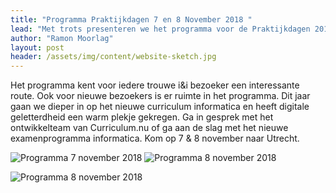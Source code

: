 ```yaml
---
title: "Programma Praktijkdagen 7 en 8 November 2018 "
lead: "Met trots presenteren we het programma voor de Praktijkdagen 2018!"
author: "Ramon Moorlag"
layout: post
header: /assets/img/content/website-sketch.jpg
---
```

Het programma kent voor iedere trouwe i&i bezoeker een interessante route. Ook voor nieuwe bezoekers is er ruimte in het programma. Dit jaar gaan we dieper in op het nieuwe curriculum informatica en heeft digitale geletterdheid een warm plekje gekregen. Ga in gesprek met het ontwikkelteam van Curriculum.nu of ga aan de slag met het nieuwe examenprogramma informatica. Kom op 7 & 8 november naar Utrecht.

![Programma 7 november 2018](https://github.com/ieni/website/blob/master/assets/img/content/Programma_ii_7nov.jpg "Programma 7 november 2018")
![Programma 8 november 2018](https://github.com/ieni/website/blob/master/assets/img/content/Programma_ii_8nov.jpg "Programma 8 november 2018")

![Programma 8 november 2018](https://drive.google.com/file/d/1Bihu_9MWvPzVo1izj8GM-pYNH0KoKVqY/view?usp=sharing "Programma 8 november 2018")

